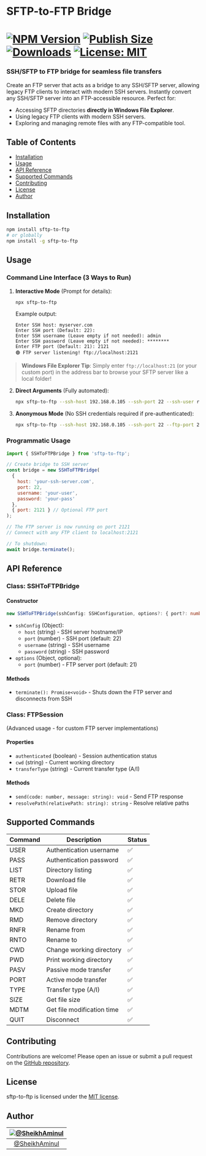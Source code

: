 # SFTP-to-FTP Bridge

[![NPM Version](https://img.shields.io/npm/v/sftp-to-ftp.svg?branch=main)](https://www.npmjs.com/package/sftp-to-ftp)
[![Publish Size](https://badgen.net/packagephobia/publish/sftp-to-ftp)](https://packagephobia.now.sh/result?p=sftp-to-ftp)
[![Downloads](https://img.shields.io/npm/dt/sftp-to-ftp)](https://www.npmjs.com/package/sftp-to-ftp)
[![License: MIT](https://img.shields.io/badge/license-MIT-blue.svg)](https://github.com/SheikhAminul/sftp-to-ftp/blob/main/LICENSE)
================

### SSH/SFTP to FTP bridge for seamless file transfers
Create an FTP server that acts as a bridge to any SSH/SFTP server, allowing legacy FTP clients to interact with modern SSH servers. Instantly convert any SSH/SFTP server into an FTP-accessible resource. Perfect for:
- Accessing SFTP directories **directly in Windows File Explorer**.
- Using legacy FTP clients with modern SSH servers.
- Exploring and managing remote files with any FTP-compatible tool.

## Table of Contents

* [Installation](#installation)
* [Usage](#usage)
* [API Reference](#api-reference)
* [Supported Commands](#supported-commands)
* [Contributing](#contributing)
* [License](#license)
* [Author](#author)

## Installation

```bash
npm install sftp-to-ftp
# or globally
npm install -g sftp-to-ftp
```

## Usage

### Command Line Interface (3 Ways to Run)

1. **Interactive Mode** (Prompt for details):
   ```bash
   npx sftp-to-ftp
   ```
   Example output:
   ```
   Enter SSH host: myserver.com
   Enter SSH port (Default: 22): 
   Enter SSH username (Leave empty if not needed): admin
   Enter SSH password (Leave empty if not needed): ********
   Enter FTP port (Default: 21): 2121
   🟢 FTP server listening! ftp://localhost:2121
   ```

> **Windows File Explorer Tip**: Simply enter `ftp://localhost:21` (or your custom port) in the address bar to browse your SFTP server like a local folder!

2. **Direct Arguments** (Fully automated):
   ```bash
   npx sftp-to-ftp --ssh-host 192.168.0.105 --ssh-port 22 --ssh-user root --ssh-pass PWD --ftp-port 21
   ```

3. **Anonymous Mode** (No SSH credentials required if pre-authenticated):
   ```bash
   npx sftp-to-ftp --ssh-host 192.168.0.105 --ssh-port 22 --ftp-port 21
   ```

### Programmatic Usage

```javascript
import { SSHToFTPBridge } from 'sftp-to-ftp';

// Create bridge to SSH server
const bridge = new SSHToFTPBridge(
  {
    host: 'your-ssh-server.com',
    port: 22,
    username: 'your-user',
    password: 'your-pass'
  },
  { port: 2121 } // Optional FTP port
);

// The FTP server is now running on port 2121
// Connect with any FTP client to localhost:2121

// To shutdown:
await bridge.terminate();
```

## API Reference

### Class: SSHToFTPBridge

#### Constructor

```typescript
new SSHToFTPBridge(sshConfig: SSHConfiguration, options?: { port?: number })
```

- `sshConfig` (Object):
  - `host` (string) - SSH server hostname/IP
  - `port` (number) - SSH port (default: 22)
  - `username` (string) - SSH username
  - `password` (string) - SSH password
- `options` (Object, optional):
  - `port` (number) - FTP server port (default: 21)

#### Methods

- `terminate(): Promise<void>` - Shuts down the FTP server and disconnects from SSH

### Class: FTPSession

(Advanced usage - for custom FTP server implementations)

#### Properties
- `authenticated` (boolean) - Session authentication status
- `cwd` (string) - Current working directory
- `transferType` (string) - Current transfer type (A/I)

#### Methods
- `send(code: number, message: string): void` - Send FTP response
- `resolvePath(relativePath: string): string` - Resolve relative paths

## Supported Commands

| Command | Description                      | Status |
|---------|----------------------------------|--------|
| USER    | Authentication username          | ✅     |
| PASS    | Authentication password          | ✅     |
| LIST    | Directory listing                | ✅     |
| RETR    | Download file                    | ✅     |
| STOR    | Upload file                      | ✅     |
| DELE    | Delete file                      | ✅     |
| MKD     | Create directory                 | ✅     |
| RMD     | Remove directory                 | ✅     |
| RNFR    | Rename from                      | ✅     |
| RNTO    | Rename to                        | ✅     |
| CWD     | Change working directory         | ✅     |
| PWD     | Print working directory          | ✅     |
| PASV    | Passive mode transfer            | ✅     |
| PORT    | Active mode transfer             | ✅     |
| TYPE    | Transfer type (A/I)              | ✅     |
| SIZE    | Get file size                    | ✅     |
| MDTM    | Get file modification time       | ✅     |
| QUIT    | Disconnect                       | ✅     |

## Contributing

Contributions are welcome! Please open an issue or submit a pull request on the [GitHub repository](https://github.com/SheikhAminul/ssh-sftp-fs).

## License

sftp-to-ftp is licensed under the [MIT license](https://github.com/SheikhAminul/sftp-to-ftp/blob/main/LICENSE).


## Author

|[![@SheikhAminul](https://avatars.githubusercontent.com/u/25372039?v=4&s=96)](https://github.com/SheikhAminul)|
|:---:|
|[@SheikhAminul](https://github.com/SheikhAminul)|